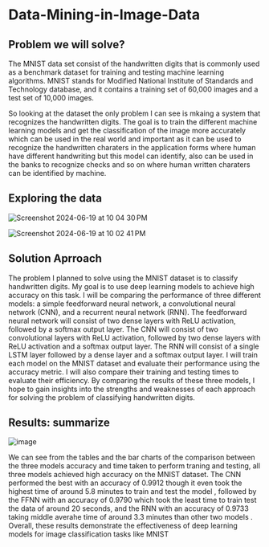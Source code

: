 # Data-Mining-in-Image-Data
## Problem we will solve?

The MNIST data set consist of the handwritten digits that is commonly used as a benchmark dataset for training and testing machine learning algorithms. MNIST stands for Modified National Institute of Standards and Technology database, and it contains a training set of 60,000 images and a test set of 10,000 images.

So looking at the dataset the only problem I can see is mkaing a system that recognizes the handwritten digits. 
The goal is to train the different machine learning models and get the classification of the image more accurately which can be used in the real world and important as it can be used to recognize the handwritten charaters in the application forms where human have different handwriting but this model can identify, also can be used in the banks to recognize checks and so on where human written charaters can be identified by machine.

## Exploring the data
![Screenshot 2024-06-19 at 10 04 30 PM](https://github.com/hbhavane/Data-Mining-in-Image-Data/assets/78750775/d3eca2ed-26be-4f19-a474-fa01ce225f9f)

![Screenshot 2024-06-19 at 10 02 41 PM](https://github.com/hbhavane/Data-Mining-in-Image-Data/assets/78750775/c677446d-472c-4712-b7a6-059cf024c7bf)


## Solution Aprroach
The problem I planned to solve using the MNIST dataset is to classify handwritten digits. My goal is to use deep learning models to achieve high accuracy on this task.
I will be comparing the performance of three different models: a simple feedforward neural network, a convolutional neural network (CNN), and a recurrent neural network (RNN).
The feedforward neural network will consist of two dense layers with ReLU activation, followed by a softmax output layer. The CNN will consist of two convolutional layers with ReLU activation, followed by two dense layers with ReLU activation and a softmax output layer. The RNN will consist of a single LSTM layer followed by a dense layer and a softmax output layer.
I will train each model on the MNIST dataset and evaluate their performance using the accuracy metric. I will also compare their training and testing times to evaluate their efficiency.
By comparing the results of these three models, I hope to gain insights into the strengths and weaknesses of each approach for solving the problem of classifying handwritten digits.

## Results: summarize

![image](https://github.com/hbhavane/Data-Mining-in-Image-Data/assets/78750775/d2a55522-4a24-430b-a64b-f7c025e31926)

We can see from the tables and the bar charts of the comparison between the three models accuracy and time taken to perform traning and testing, all three models achieved high accuracy on the MNIST dataset. 
The CNN performed the best with an accuracy of 0.9912 though it even took the highest time of around 5.8 minutes to train and test the model , followed by the FFNN with an accuracy of 0.9790 which took the least time to train test the data of around 20 seconds, and the RNN with an accuracy of 0.9733 taking middle averahe time of around 3.3 minutes than other two models . 
Overall, these results demonstrate the effectiveness of deep learning models for image classification tasks like MNIST
